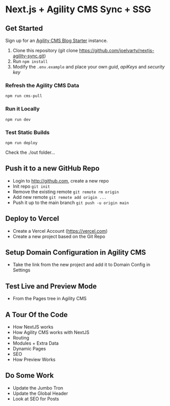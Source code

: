 # Next.js + Agility CMS Sync + SSG

## Get Started

Sign up for an [Agility CMS Blog Starter](https://account.agilitycms.com/sign-up?product=agility-free) instance.

1. Clone this repository (git clone https://github.com/joelvarty/nextjs-agility-sync.git)
2. Run `npm install`
3. Modify the `.env.example` and place your own _guid_, _apiKeys_ and _security key_

### Refresh the Agility CMS Data

```
npm run cms-pull
```

### Run it Locally

```
npm run dev
```

### Test Static Builds

```
npm run deploy
```

Check the ./out folder...

## Push it to a new GitHub Repo

- Login to http://github.com, create a new repo
- Init repo `git init`
- Remove the existing remote `git remote rm origin`
- Add new remote `git remote add origin ...`
- Push it up to the main branch `git push -u origin main`

## Deploy to Vercel

- Create a Vercel Account (https://vercel.com)
- Create a new project based on the Git Repo

## Setup Domain Configuration in Agility CMS

- Take the link from the new project and add it to Domain Config in Settings

## Test Live and Preview Mode

- From the Pages tree in Agility CMS

## A Tour Of the Code

- How NextJS works
- How Agility CMS works with NextJS
- Routing
- Modules + Extra Data
- Dynamic Pages
- SEO
- How Preview Works

## Do Some Work

- Update the Jumbo Tron
- Update the Global Header
- Look at SEO for Posts

